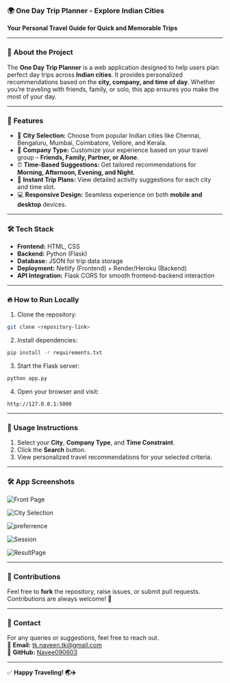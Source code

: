 ### 🌍 **One Day Trip Planner - Explore Indian Cities**  
**Your Personal Travel Guide for Quick and Memorable Trips**

---

### 📌 **About the Project**  
The **One Day Trip Planner** is a web application designed to help users plan perfect day trips across **Indian cities**. It provides personalized recommendations based on the **city, company, and time of day**. Whether you’re traveling with friends, family, or solo, this app ensures you make the most of your day.

---

### 🚀 **Features**
- 🌆 **City Selection:** Choose from popular Indian cities like Chennai, Bengaluru, Mumbai, Coimbatore, Vellore, and Kerala.  
- 👥 **Company Type:** Customize your experience based on your travel group – **Friends, Family, Partner, or Alone**.  
- ⏰ **Time-Based Suggestions:** Get tailored recommendations for **Morning, Afternoon, Evening, and Night**.  
- 🔎 **Instant Trip Plans:** View detailed activity suggestions for each city and time slot.  
- 💻 **Responsive Design:** Seamless experience on both **mobile and desktop** devices.  

---

### 🛠️ **Tech Stack**
- **Frontend:** HTML, CSS  
- **Backend:** Python (Flask)  
- **Database:** JSON for trip data storage  
- **Deployment:** Netlify (Frontend) + Render/Heroku (Backend)  
- **API Integration:** Flask CORS for smooth frontend-backend interaction  

---

### 🔥 **How to Run Locally**
1. Clone the repository:  
```bash
git clone <repository-link>
```
2. Install dependencies:  
```bash
pip install -r requirements.txt
```
3. Start the Flask server:  
```bash
python app.py
```
4. Open your browser and visit:  
```
http://127.0.0.1:5000
```

---

### 🚦 **Usage Instructions**
1. Select your **City**, **Company Type**, and **Time Constraint**.  
2. Click the **Search** button.  
3. View personalized travel recommendations for your selected criteria.  

---

### 🛠️ **App Screenshots**
![Front Page](https://github.com/Navee090603/onedaytrip/blob/main/Interface.jpeg)

![City Selection](https://github.com/Navee090603/onedaytrip/blob/main/CitySelection.jpeg)

![preferrence](https://github.com/Navee090603/onedaytrip/blob/main/Preferrence.jpeg)

![Session](https://github.com/Navee090603/onedaytrip/blob/main/Session.jpeg)

![ResultPage](https://github.com/Navee090603/onedaytrip/blob/main/ResultPage.jpeg)

---

### 🌟 **Contributions**
Feel free to **fork** the repository, raise issues, or submit pull requests. Contributions are always welcome! 🎯

---

### 📧 **Contact**
For any queries or suggestions, feel free to reach out.  
📩 **Email:** tk.naveen.tk@gmail.com  
🔗 **GitHub:** [Navee090603](https://github.com/Navee090603)

---

✅ **Happy Traveling! 🌏✈️**
